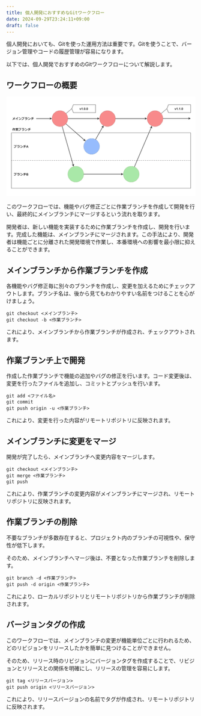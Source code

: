 ```yaml
---
title: 個人開発におすすめなGitワークフロー
date: 2024-09-29T23:24:11+09:00
draft: false
---
```


個人開発においても、Gitを使った運用方法は重要です。Gitを使うことで、バージョン管理やコードの履歴管理が容易になります。

以下では、個人開発でおすすめのGitワークフローについて解説します。

## ワークフローの概要

![Gitソロフロー](images/git-solo-flow.webp)

このワークフローでは、機能やバグ修正ごとに作業ブランチを作成して開発を行い、最終的にメインブランチにマージするという流れを取ります。

開発者は、新しい機能を実装するために作業ブランチを作成し、開発を行います。完成した機能は、メインブランチにマージされます。この手法により、開発者は機能ごとに分離された開発環境で作業し、本番環境への影響を最小限に抑えることができます。

## メインブランチから作業ブランチを作成

各機能やバグ修正毎に別々のブランチを作成し、変更を加えるためにチェックアウトします。ブランチ名は、後から見てもわかりやすい名前をつけることを心がけましょう。

```
git checkout <メインブランチ>
git checkout -b <作業ブランチ>
```

これにより、メインブランチから作業ブランチが作成され、チェックアウトされます。

## 作業ブランチ上で開発

作成した作業ブランチで機能の追加やバグの修正を行います。コード変更後は、変更を行ったファイルを追加し、コミットとプッシュを行います。

```
git add <ファイル名>
git commit
git push origin -u <作業ブランチ>
```

これにより、変更を行った内容がリモートリポジトリに反映されます。

## メインブランチに変更をマージ

開発が完了したら、メインブランチへ変更内容をマージします。

```
git checkout <メインブランチ>
git merge <作業ブランチ>
git push
```

これにより、作業ブランチの変更内容がメインブランチにマージされ、リモートリポジトリに反映されます。

## 作業ブランチの削除

不要なブランチが多数存在すると、プロジェクト内のブランチの可視性や、保守性が低下します。

そのため、メインブランチへマージ後は、不要となった作業ブランチを削除します。

```
git branch -d <作業ブランチ>
git push -d origin <作業ブランチ>
```

これにより、ローカルリポジトリとリモートリポジトリから作業ブランチが削除されます。

## バージョンタグの作成

このワークフローでは、メインブランチの変更が機能単位ごとに行われるため、どのリビジョンをリリースしたかを簡単に見つけることができません。

そのため、リリース時のリビジョンにバージョンタグを作成することで、リビジョンとリリースとの関係を明確にし、リリースの管理を容易にします。

```
git tag <リリースバージョン>
git push origin <リリースバージョン>
```

これにより、リリースバージョンの名前でタグが作成され、リモートリポジトリに反映されます。
